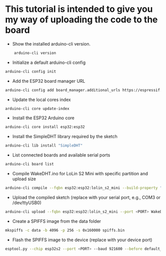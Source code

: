 # This tutorial is intended to give you my way of uploading the code to the board

- Show the installed arduino-cli version.
```powershell
    arduino-cli version
``` 

- Initialize a default arduino-cli config
```bash
arduino-cli config init
```

- Add the ESP32 board manager URL
```bash
arduino-cli config add board_manager.additional_urls https://espressif.github.io/arduino-esp32/package_esp32_index.json
```

- Update the local cores index
```bash
arduino-cli core update-index
```

- Install the ESP32 Arduino core
```bash
arduino-cli core install esp32:esp32
```

- Install the SimpleDHT library required by the sketch
```bash
arduino-cli lib install "SimpleDHT"
```

- List connected boards and available serial ports
```bash
arduino-cli board list
```

- Compile WakeDHT.ino for LoLin S2 Mini with specific partition and upload size
```bash
arduino-cli compile --fqbn esp32:esp32:lolin_s2_mini --build-property "build.partitions=default" --build-property "upload.maximum_size=1048576" WakeDHT.ino
```

- Upload the compiled sketch (replace <PORT> with your serial port, e.g., COM3 or /dev/ttyUSB0)
```bash
arduino-cli upload --fqbn esp32:esp32:lolin_s2_mini --port <PORT> WakeDHT.ino
```

- Create a SPIFFS image from the data folder
```bash
mkspiffs -c data -b 4096 -p 256 -s 0x160000 spiffs.bin
```

- Flash the SPIFFS image to the device (replace <PORT> with your device port)
```bash
esptool.py --chip esp32s2 --port <PORT> --baud 921600 --before default_reset --after hard_reset write_flash -z 0x290000 spiffs.bin
```